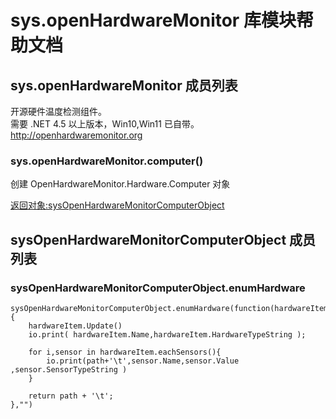 # sys.openHardwareMonitor 库模块帮助文档

<a id="sys.openHardwareMonitor"></a>
## sys.openHardwareMonitor 成员列表

开源硬件温度检测组件。  
需要 .NET 4.5 以上版本，Win10,Win11 已自带。  
http://openhardwaremonitor.org

<a id="sys.openHardwareMonitor.computer"></a>
### sys.openHardwareMonitor.computer() 
 创建 OpenHardwareMonitor.Hardware.Computer 对象  
  
[返回对象:sysOpenHardwareMonitorComputerObject](#sysOpenHardwareMonitorComputerObject)

<a id="sysOpenHardwareMonitorComputerObject"></a>
## sysOpenHardwareMonitorComputerObject 成员列表


<a id="sysOpenHardwareMonitorComputerObject.enumHardware"></a>
### sysOpenHardwareMonitorComputerObject.enumHardware 
 

```aardio
sysOpenHardwareMonitorComputerObject.enumHardware(function(hardwareItem,path,index){  
	hardwareItem.Update()  
	io.print( hardwareItem.Name,hardwareItem.HardwareTypeString );  
	  
	for i,sensor in hardwareItem.eachSensors(){         
		io.print(path+'\t',sensor.Name,sensor.Value ,sensor.SensorTypeString )  
	}	  
	  
	return path + '\t';	  
},"")
```


